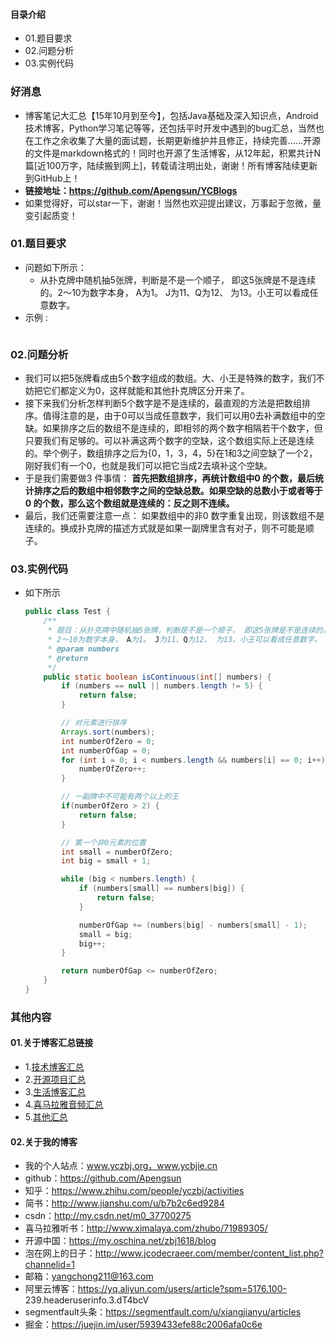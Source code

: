 #### 目录介绍
- 01.题目要求
- 02.问题分析
- 03.实例代码



### 好消息
- 博客笔记大汇总【15年10月到至今】，包括Java基础及深入知识点，Android技术博客，Python学习笔记等等，还包括平时开发中遇到的bug汇总，当然也在工作之余收集了大量的面试题，长期更新维护并且修正，持续完善……开源的文件是markdown格式的！同时也开源了生活博客，从12年起，积累共计N篇[近100万字，陆续搬到网上]，转载请注明出处，谢谢！所有博客陆续更新到GitHub上！
- **链接地址：https://github.com/Apengsun/YCBlogs**
- 如果觉得好，可以star一下，谢谢！当然也欢迎提出建议，万事起于忽微，量变引起质变！






### 01.题目要求
- 问题如下所示：
    - 从扑克牌中随机抽5张牌，判断是不是一个顺子， 即这5张牌是不是连续的。2～10为数字本身， A为1。 J为11、Q为12、 为13。小王可以看成任意数字。
- 示例 :
    ```

    ```




### 02.问题分析
- 我们可以把5张牌看成由5个数字组成的数组。大、小王是特殊的数字，我们不妨把它们都定义为0，这样就能和其他扑克牌区分开来了。 
- 接下来我们分析怎样判断5个数字是不是连续的，最直观的方法是把数组排序。值得注意的是，由于0可以当成任意数字，我们可以用0去补满数组中的空缺。如果排序之后的数组不是连续的，即相邻的两个数字相隔若干个数字，但只要我们有足够的。可以补满这两个数字的空缺，这个数组实际上还是连续的。举个例子，数组排序之后为{0，1，3，4，5}在1和3之间空缺了一个2，刚好我们有一个0，也就是我们可以把它当成2去填补这个空缺。 
- 于是我们需要做3 件事情： **首先把数组排序，再统计数组中0 的个数，最后统计排序之后的数组中相邻数字之间的空缺总数。如果空缺的总数小于或者等于0 的个数，那么这个数组就是连续的：反之则不连续。** 
- 最后，我们还需要注意一点： 如果数组中的非0 数字重复出现，则该数组不是连续的。换成扑克牌的描述方式就是如果一副牌里含有对子，则不可能是顺子。


### 03.实例代码
- 如下所示
    ```Java
    public class Test {
        /**
         * 题目：从扑克牌中随机抽5张牌，判断是不是一个顺子， 即这5张牌是不是连续的。
         * 2～10为数字本身， A为1。 J为11、Q为12、 为13。小王可以看成任意数字。
         * @param numbers
         * @return
         */
        public static boolean isContinuous(int[] numbers) {
            if (numbers == null || numbers.length != 5) {
                return false;
            }
    
            // 对元素进行排序
            Arrays.sort(numbers);
            int numberOfZero = 0;
            int numberOfGap = 0;
            for (int i = 0; i < numbers.length && numbers[i] == 0; i++) {
                numberOfZero++;
            }
    
            // 一副牌中不可能有两个以上的王
            if(numberOfZero > 2) {
                return false;
            }
    
            // 第一个非0元素的位置
            int small = numberOfZero;
            int big = small + 1;
    
            while (big < numbers.length) {
                if (numbers[small] == numbers[big]) {
                    return false;
                }
    
                numberOfGap += (numbers[big] - numbers[small] - 1);
                small = big;
                big++;
            }
    
            return numberOfGap <= numberOfZero;
        }
    }
    ```




### 其他内容
#### 01.关于博客汇总链接
- 1.[技术博客汇总](https://www.jianshu.com/p/614cb839182c)
- 2.[开源项目汇总](https://blog.csdn.net/m0_37700275/article/details/80863574)
- 3.[生活博客汇总](https://blog.csdn.net/m0_37700275/article/details/79832978)
- 4.[喜马拉雅音频汇总](https://www.jianshu.com/p/f665de16d1eb)
- 5.[其他汇总](https://www.jianshu.com/p/53017c3fc75d)



#### 02.关于我的博客
- 我的个人站点：www.yczbj.org，www.ycbjie.cn
- github：https://github.com/Apengsun
- 知乎：https://www.zhihu.com/people/yczbj/activities
- 简书：http://www.jianshu.com/u/b7b2c6ed9284
- csdn：http://my.csdn.net/m0_37700275
- 喜马拉雅听书：http://www.ximalaya.com/zhubo/71989305/
- 开源中国：https://my.oschina.net/zbj1618/blog
- 泡在网上的日子：http://www.jcodecraeer.com/member/content_list.php?channelid=1
- 邮箱：yangchong211@163.com
- 阿里云博客：https://yq.aliyun.com/users/article?spm=5176.100- 239.headeruserinfo.3.dT4bcV
- segmentfault头条：https://segmentfault.com/u/xiangjianyu/articles
- 掘金：https://juejin.im/user/5939433efe88c2006afa0c6e










